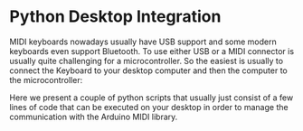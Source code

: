 # Python Desktop Integration

MIDI keyboards nowadays usually have USB support and some modern keyboards even support Bluetooth.  To use either USB or a MIDI connector is usually quite challenging for a microcontroller. So the easiest is usually to connect the Keyboard to your desktop computer and then the computer to the microcontroller:

Here we present a couple of python scripts that usually just consist of a few lines of code that can be executed on your desktop in order to manage the communication with the Arduino MIDI library.
